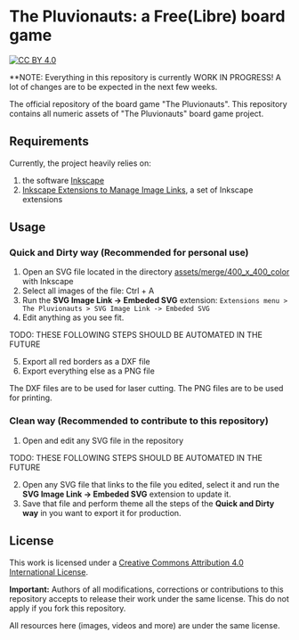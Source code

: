# The Pluvionauts: a Free(Libre) board game

[![CC BY 4.0](https://img.shields.io/badge/License-CC%20BY%204.0-lightgrey.svg)](http://creativecommons.org/licenses/by/4.0/)

**NOTE: Everything in this repository is currently WORK IN PROGRESS! A lot of changes are to be expected in the next few weeks.

The official repository of the board game "The Pluvionauts".
This repository contains all numeric assets of "The Pluvionauts" board game project.

## Requirements

Currently, the project heavily relies on:

1. the software [Inkscape](https://inkscape.org/)
2. [Inkscape Extensions to Manage Image Links](https://github.com/pluvionauts/inkscape_manage_image_links#inkscape-extensions-to-manage-image-links), a set of Inkscape extensions

## Usage

### Quick and Dirty way (Recommended for personal use)

1. Open an SVG file located in the directory [assets/merge/400_x_400_color](assets/merge/400_x_400_color) with Inkscape
2. Select all images of the file: Ctrl + A
3. Run the **SVG Image Link -> Embeded SVG** extension: `Extensions menu > The Pluvionauts > SVG Image Link -> Embeded SVG`
4. Edit anything as you see fit.

TODO: THESE FOLLOWING STEPS SHOULD BE AUTOMATED IN THE FUTURE

5. Export all red borders as a DXF file
6. Export everything else as a PNG file

The DXF files are to be used for laser cutting.
The PNG files are to be used for printing.

### Clean way (Recommended to contribute to this repository)

1. Open and edit any SVG file in the repository

TODO: THESE FOLLOWING STEPS SHOULD BE AUTOMATED IN THE FUTURE

2. Open any SVG file that links to the file you edited, select it and run the **SVG Image Link -> Embeded SVG** extension to update it.
3. Save that file and perform theme all the steps of the **Quick and Dirty way** in you want to export it for production.

## License

This work is licensed under a [Creative Commons Attribution 4.0 International License](http://creativecommons.org/licenses/by/4.0/).

**Important:** Authors of all modifications, corrections or contributions to this repository accepts to release their work under the same license. 
This do not apply if you fork this repository.

All resources here (images, videos and more) are under the same license.
